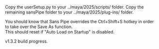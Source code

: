 Copy the userSetup.py to your ../maya/2025/scripts/ folder.
Copy the remaining sansPipe folder to your ../maya/2025/plug-ins/ folder.


You should know that Sans Pipe overrides the Ctrl+Shift+S hotkey in order to take over the Save As function.  
This should reset if "Auto Load on Startup" is disabled.

v1.3.2 build progress.